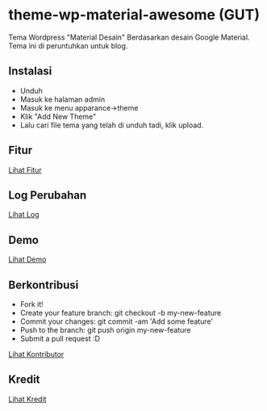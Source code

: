 # theme-wp-material-awesome (GUT)
Tema Wordpress "Material Desain" Berdasarkan desain Google Material. Tema ini di peruntuhkan untuk blog.

## Instalasi
- Unduh
- Masuk ke halaman admin
- Masuk ke menu apparance->theme
- Klik "Add New Theme"
- Lalu cari file tema yang telah di unduh tadi, klik upload.

## Fitur
[Lihat Fitur](#)

## Log Perubahan
[Lihat Log](#)

## Demo
[Lihat Demo](https://dokumentasi.my.id/wp-theme)

## Berkontribusi
- Fork it!
- Create your feature branch: git checkout -b my-new-feature
- Commit your changes: git commit -am 'Add some feature'
- Push to the branch: git push origin my-new-feature
- Submit a pull request :D

[Lihat Kontributor](https://github.com/dyazincahya/theme-wp-material-awesome/graphs/contributors)

## Kredit
[Lihat Kredit](#)
